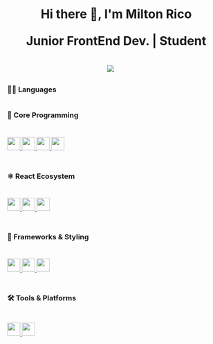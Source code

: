 <h1 align='center'>Hi there  👋, I'm Milton Rico

<p align='center'>Junior FrontEnd Dev. | Student</p>

<div align='center'>
  <!-- <a href="" target="_blank"><img src="https://img.shields.io/badge/X-000000?style=for-the-badge&logo=x&logoColor=white" /></a>&nbsp;&nbsp;&nbsp;&nbsp; -->
  <a href="https://www.linkedin.com/in/milton-joseth-rico-b-34964034b/" target="_blank"><img src="https://img.shields.io/badge/linkedin-%230077B5.svg?&style=for-the-badge&logo=linkedin&logoColor=white" /></a>&nbsp;&nbsp;&nbsp;&nbsp;
</div>

<h3>👨‍💻 Languages</h3>
<div style="display: grid; gap: 10px;grid-template-columns: 2fr">
  
<h3>🧠 Core Programming</h3>
<p>
  <a href="http://ude.my/UC-b9576304-0459-48c1-9e67-d4e285d896a3" target="_blank">
    <img src="https://img.shields.io/badge/html5-%23e34f26.svg?style=for-the-badge&logo=html5&logoColor=white" height="30"/>
    <img src="https://img.shields.io/badge/css3-%231572B6.svg?style=for-the-badge&logo=css3&logoColor=white" height="30"/>
  </a>
  <a href="https://platzi.com/p/miltonrico02/" target="_blank">
    <img src="https://img.shields.io/badge/JavaScript-323330?style=for-the-badge&logo=javascript&logoColor=F7DF1E" height="30"/>
  </a>
  <a href="https://www.ude.my/UC-50f52ea5-5a0f-46a6-a7b8-d035edbb457d/" target="_blank">
    <img src="https://img.shields.io/badge/typescript-%23007ACC.svg?style=for-the-badge&logo=typescript&logoColor=white" height="30"/>
  </a>
</p>

<h3>⚛️ React Ecosystem</h3>
<p>
  <a href="https://www.ude.my/UC-50f52ea5-5a0f-46a6-a7b8-d035edbb457d/" target="_blank">
    <img src="https://img.shields.io/badge/react-%2320232a.svg?style=for-the-badge&logo=react&logoColor=%2361DAFB" height="30"/>
    <img src="https://img.shields.io/badge/redux-%23593d88.svg?style=for-the-badge&logo=redux&logoColor=white" height="30"/>
    <img src="https://img.shields.io/badge/react--router-%23CA4245.svg?style=for-the-badge&logo=react-router&logoColor=white" height="30"/>
  </a>
</p>

<h3>🎨 Frameworks & Styling</h3>
<p>
  <a href="https://www.ude.my/UC-50f52ea5-5a0f-46a6-a7b8-d035edbb457d/" target="_blank">
    <img src="https://img.shields.io/badge/Next-black?style=for-the-badge&logo=next.js&logoColor=white" height="30"/>
    <img src="https://img.shields.io/badge/tailwindcss-%2338B2AC.svg?style=for-the-badge&logo=tailwind-css&logoColor=white" height="30"/>
  </a>
  <img src="https://img.shields.io/badge/SASS-hotpink.svg?style=for-the-badge&logo=SASS&logoColor=white" height="30"/>
</p>

<h3>🛠️ Tools & Platforms</h3>
<p>
  <a href="https://platzi.com/p/miltonrico02/" target="_blank">
    <img src="https://img.shields.io/badge/git-%23F05033.svg?style=for-the-badge&logo=git&logoColor=white" height="30"/>
    <img src="https://img.shields.io/badge/github-%23121011.svg?style=for-the-badge&logo=github&logoColor=white" height="30"/>
  </a>
</p>
</div>

